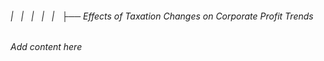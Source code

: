 ###### |   |   |   |   |   ├── Effects of Taxation Changes on Corporate Profit Trends

*Add content here*